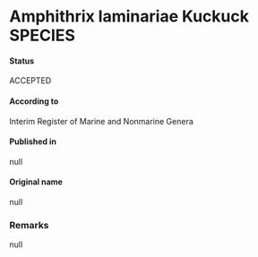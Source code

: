 # Amphithrix laminariae Kuckuck SPECIES

#### Status
ACCEPTED

#### According to
Interim Register of Marine and Nonmarine Genera

#### Published in
null

#### Original name
null

### Remarks
null